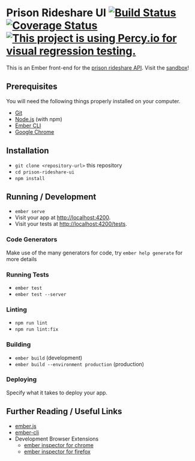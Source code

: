 # Prison Rideshare UI [![Build Status](https://travis-ci.org/backspace/prison-rideshare-ui.svg?branch=primary)](https://travis-ci.org/backspace/prison-rideshare-ui) [![Coverage Status](https://coveralls.io/repos/github/backspace/prison-rideshare-ui/badge.svg?branch=primary)](https://coveralls.io/github/backspace/prison-rideshare-ui?branch=primary) [![This project is using Percy.io for visual regression testing.](https://percy.io/static/images/percy-badge.svg)](https://percy.io/Bar-None/prison-rideshare-ui)

This is an Ember front-end for the [prison rideshare API](https://github.com/backspace/prison-rideshare-api). Visit the [sandbox](https://sandbox.barnonewpg.org/login)!

## Prerequisites

You will need the following things properly installed on your computer.

* [Git](https://git-scm.com/)
* [Node.js](https://nodejs.org/) (with npm)
* [Ember CLI](https://ember-cli.com/)
* [Google Chrome](https://google.com/chrome/)

## Installation

* `git clone <repository-url>` this repository
* `cd prison-rideshare-ui`
* `npm install`

## Running / Development

* `ember serve`
* Visit your app at [http://localhost:4200](http://localhost:4200).
* Visit your tests at [http://localhost:4200/tests](http://localhost:4200/tests).

### Code Generators

Make use of the many generators for code, try `ember help generate` for more details

### Running Tests

* `ember test`
* `ember test --server`

### Linting

* `npm run lint`
* `npm run lint:fix`

### Building

* `ember build` (development)
* `ember build --environment production` (production)

### Deploying

Specify what it takes to deploy your app.

## Further Reading / Useful Links

* [ember.js](https://emberjs.com/)
* [ember-cli](https://ember-cli.com/)
* Development Browser Extensions
  * [ember inspector for chrome](https://chrome.google.com/webstore/detail/ember-inspector/bmdblncegkenkacieihfhpjfppoconhi)
  * [ember inspector for firefox](https://addons.mozilla.org/en-US/firefox/addon/ember-inspector/)
